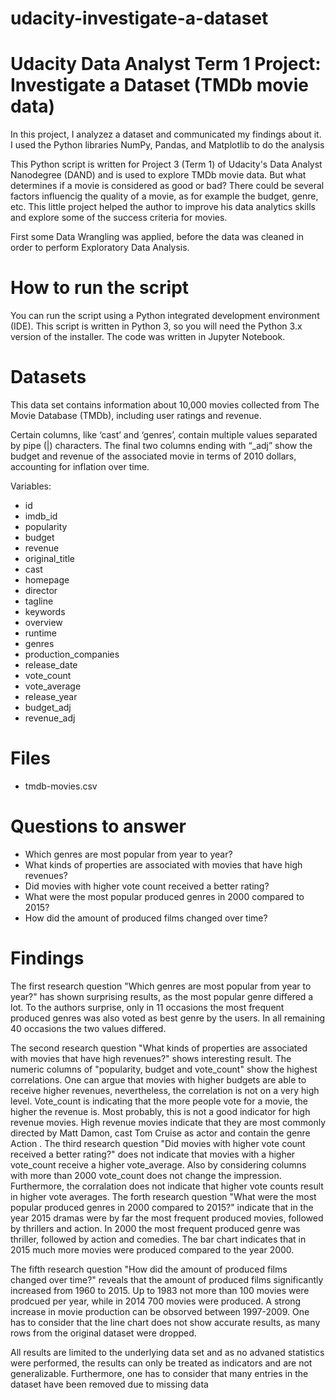 # udacity-investigate-a-dataset

# Udacity Data Analyst Term 1 Project: Investigate a Dataset (TMDb movie data)

In this project, I analyzez a dataset and communicated my findings about it. I used the Python libraries NumPy, Pandas, and Matplotlib to do the analysis

This Python script is written for Project 3 (Term 1) of Udacity's Data Analyst Nanodegree (DAND) and is used to explore TMDb movie data. But what determines if a movie is considered as good or bad? There could be several factors influencig the quality of a movie, as for example the budget, genre, etc. This little project helped the author to improve his data analytics skills and explore some of the success criteria for movies.

First some Data Wrangling was applied, before the data was cleaned in order to perform Exploratory Data Analysis.

# How to run the script
You can run the script using a Python integrated development environment (IDE). This script is written in Python 3, so you will need the Python 3.x version of the installer. The code was written in Jupyter Notebook.


# Datasets
This data set contains information about 10,000 movies collected from The Movie Database (TMDb), including user ratings and revenue.

Certain columns, like ‘cast’ and ‘genres’, contain multiple values separated by pipe (|) characters.
The final two columns ending with “_adj” show the budget and revenue of the associated movie in terms of 2010 dollars, accounting for inflation over time.

Variables:
- id
- imdb_id
- popularity
- budget
- revenue
- original_title
- cast
- homepage
- director
- tagline	
- keywords
- overview
- runtime
- genres
- production_companies
- release_date
- vote_count
- vote_average
- release_year
- budget_adj
- revenue_adj

# Files
- tmdb-movies.csv

# Questions to answer
- Which genres are most popular from year to year?
- What kinds of properties are associated with movies that have high revenues?
- Did movies with higher vote count received a better rating?
- What were the most popular produced genres in 2000 compared to 2015?
- How did the amount of produced films changed over time?

# Findings
The first research question "Which genres are most popular from year to year?" has shown surprising results, as the most popular genre differed a lot. To the authors surprise, only in 11 occasions the most frequent produced genres was also voted as best genre by the users. In all remaining 40 occasions the two values differed.

The second research question "What kinds of properties are associated with movies that have high revenues?" shows interesting result. The numeric columns of "popularity, budget and vote_count" show the highest correlations. One can argue that movies with higher budgets are able to receive higher revenues, nevertheless, the correlation is not on a very high level. Vote_count is indicating that the more people vote for a movie, the higher the revenue is. Most probably, this is not a good indicator for high revenue movies. High revenue movies indicate that they are most commonly directed by Matt Damon, cast Tom Cruise as actor and contain the genre Action
.
The third research question "Did movies with higher vote count received a better rating?" does not indicate that movies with a higher vote_count receive a higher vote_average. Also by considering columns with more than 2000 vote_count does not change the impression. Furthermore, the corralation does not indicate that higher vote counts result in higher vote averages.
The forth research question "What were the most popular produced genres in 2000 compared to 2015?" indicate that in the year 2015 dramas were by far the most frequent produced movies, followed by thrillers and action. In 2000 the most frequent produced genre was thriller, followed by action and comedies. The bar chart indicates that in 2015 much more movies were produced compared to the year 2000.

The fifth research question "How did the amount of produced films changed over time?" reveals that the amount of produced films significantly increased from 1960 to 2015. Up to 1983 not more than 100 movies were prodcued per year, while in 2014 700 movies were produced. A strong increase in movie production can be obsorved between 1997-2009. One has to consider that the line chart does not show accurate results, as many rows from the original dataset were dropped.

All results are limited to the underlying data set and as no advaned statistics were performed, the results can only be treated as indicators and are not generalizable. Furthermore, one has to consider that many entries in the dataset have been removed due to missing data
